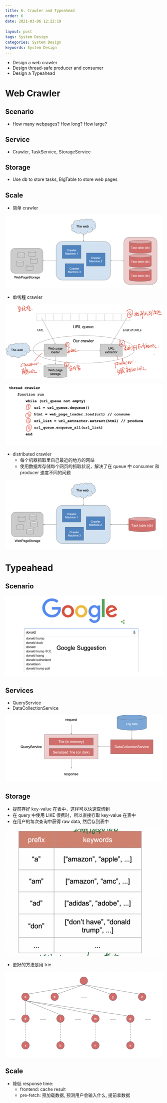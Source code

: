 ```yaml
---
title: 6. Crawler and Typeahead
order: 6
date: 2021-03-06 12:22:19

layout: post
tags: System Design
categories: System Design
keywords: System Design
---
```


- Design a web crawler
- Design thread-safe producer and consumer
- Design a Typeahead

# Web Crawler

## Scenario

- How many webpages? How long? How large?

## Service

- Crawler, TaskService, StorageService

## Storage

- Use db to store tasks, BigTable to store web pages

## Scale

- 简单 crawler

![Crawler](./assets/simple_crawler.png)

- 单线程 crawler

![Crawler](./assets/crawler.png)

![Crawler](./assets/crawler_code.png)

- distributed crawler
  - 每个机器抓取里自己最近的地方的网站
  - 使用数据库存储每个网页的抓取状况，解决了在 queue 中 consumer 和 producer 速度不同的问题

![Crawler](./assets/distributed_crawler.png)

# Typeahead

## Scenario

![typeahead](./assets/typeahead.png)

## Services

- QueryService
- DataCollectionService

![typeahead](./assets/typeahead_design.png)

## Storage

- 提前存好 key-value 在表中，这样可以快速查询到
- 在 query 中使用 LIKE 很费时，所以直接存取 key-value 在表中
- 在用户的每次查询中获得 raw data, 然后存到表中

![typeahead](./assets/typeahead_table.png)

- 更好的方法是用 trie

![typeahead](./assets/trie.png)

## Scale

- 降低 response time:
  - frontend: cache result
  - pre-fetch: 预加载数据, 预测用户会输入什么, 提前拿数据

